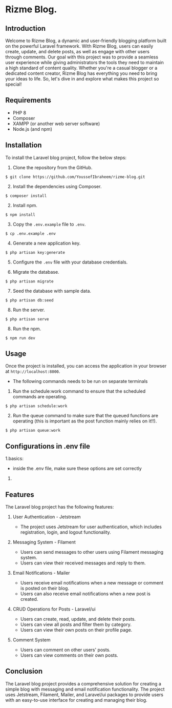 Rizme Blog.
=====================================

Introduction
------------
Welcome to Rizme Blog, a dynamic and user-friendly blogging platform built on the powerful Laravel framework. With Rizme Blog, users can easily create, update, and delete posts, as well as engage with other users through comments. Our goal with this project was to provide a seamless user experience while giving administrators the tools they need to maintain a high standard of content quality. Whether you're a casual blogger or a dedicated content creator, Rizme Blog has everything you need to bring your ideas to life. So, let's dive in and explore what makes this project so special!

Requirements
------------

* PHP 8
* Composer
* XAMPP (or another web server software)
* Node.js (and npm)


Installation
------------
To install the Laravel blog project, follow the below steps:

1. Clone the repository from the GitHub.

```
$ git clone https://github.com/YoussefIbraheem/rizme-blog.git
```

2. Install the dependencies using Composer.

```
$ composer install
```

2. Install npm.

```
$ npm install
```

3. Copy the `.env.example` file to `.env`.

```
$ cp .env.example .env
```

4. Generate a new application key.

```
$ php artisan key:generate
```

5. Configure the `.env` file with your database credentials.

6. Migrate the database.

```
$ php artisan migrate
```

7. Seed the database with sample data.

```
$ php artisan db:seed
```

8. Run the server.

```
$ php artisan serve
```
8. Run the npm.

```
$ npm run dev
```


Usage
-----
Once the project is installed, you can access the application in your browser at `http://localhost:8000`.

* The following commands needs to be run on separate terminals

1. Run the schedule:work command to ensure that the scheduled commands are operating.

```
$ php artisan schedule:work
```

2. Run the queue command to make sure that the queued functions are operating (this is important as the post function mainly relies on it!!).

```
$ php artisan queue:work
```
Configurations in .env file
-----
1.basics:
* inside the .env file, make sure these options are set correctly
1.


Features
--------
The Laravel blog project has the following features:

1. User Authentication - Jetstream
   - The project uses Jetstream for user authentication, which includes registration, login, and logout functionality.
2. Messaging System - Filament
   - Users can send messages to other users using Filament messaging system. 
   - Users can view their received messages and reply to them.

3. Email Notifications - Mailer
   - Users receive email notifications when a new message or comment is posted on their blog.
   - Users can also receive email notifications when a new post is created.

4. CRUD Operations for Posts - Laravel/ui
   - Users can create, read, update, and delete their posts.
   - Users can view all posts and filter them by category.
   - Users can view their own posts on their profile page.

5. Comment System
   - Users can comment on other users' posts.
   - Users can view comments on their own posts.

Conclusion
----------
The Laravel blog project provides a comprehensive solution for creating a simple blog with messaging and email notification functionality. The project uses Jetstream, Filament, Mailer, and Laravel/ui packages to provide users with an easy-to-use interface for creating and managing their blog.
